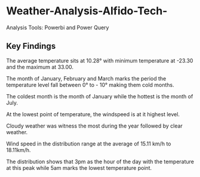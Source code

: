 # Weather-Analysis-Alfido-Tech-

Analysis Tools: Powerbi and Power Query

## Key Findings

The average temperature sits at 10.28° with minimum temperature at -23.30 and the maximum at 33.00.

The month of January, February and March marks the period the temperature level fall between 0° to - 10° making them cold months.

The coldest month is the month of January while the hottest is the month of July.

At the lowest point of temperature, the windspeed is at it highest level.

Cloudy weather was witness the most during the year followed by clear weather.

Wind speed in the distribution range at the average of 15.11 km/h to 18.11km/h.

The distribution shows that 3pm as the hour of the day with the temperature at this peak while 5am marks the lowest temperature point.
